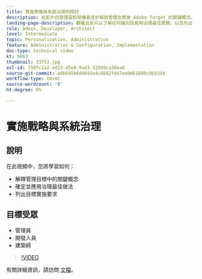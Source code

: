 ```yaml
---
title: 實施策略與系統治理的探討
description: 此影片向管理員和架構者逐步解說管理及實施 Adobe Target 的關鍵概念。 觀看此影片以了解如何識別及套用治理最佳實務，以及列出 Target 實施需求。
landing-page-description: 觀看此影片以了解如何識別及套用治理最佳實務，以及列出 Target 實施需求。
role: Admin, Developer, Architect
level: Intermediate
topic: Personalization, Administration
feature: Administration & Configuration, Implementation
doc-type: technical video
kt: 5063
thumbnail: 33753.jpg
exl-id: 750fc1a2-ed15-45e8-9ad3-32049ca36ba8
source-git-commit: a6b645b6d9693a4c8882fd47ee0d61698c0b834d
workflow-type: tm+mt
source-wordcount: '0'
ht-degree: 0%

---
```


# 實施戰略與系統治理

## 說明

在此視頻中，您將學習如何：

* 解釋管理目標中的關鍵概念
* 確定並應用治理最佳做法
* 列出目標實施要求

## 目標受眾

* 管理員
* 開發人員
* 建築師

>[!VIDEO](https://video.tv.adobe.com/v/33753/?quality=12)

有關詳細資訊，請訪問 [文檔](https://experienceleague.adobe.com/docs/target/using/administer/administrating-target.html?lang=en)。
